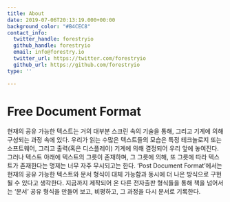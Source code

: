 ```yaml
---
title: About
date: 2019-07-06T20:13:19.000+00:00
background_color: "#B4CEC8"
contact_info:
  twitter_handle: forestryio
  github_handle: forestryio
  email: info@forestry.io
  twitter_url: https://twitter.com/forestryio
  github_url: https://github.com/forestryio
type: ''

---
```

# Free Document Format

현재의 공유 가능한 텍스트는 거의 대부분 스크린 속의 기술을 통해, 그리고 기계에 의해 구성되는 과정 속에 있다. 우리가 읽는 수많은 텍스트들의 모습은 특정 테크놀로지 또는 소프트웨어, 그리고 출력(혹은 디스플레이) 기계에 의해 결정되어 우리 앞에 놓여진다. 그러나 텍스트 아래에 텍스트의 그릇이 존재하며, 그 그릇에 의해, 또 그릇에 따라 텍스트가 존재한다는 명제는 너무 자주 무시되고는 한다. ‘Post Document Format’에서는 현재의 공유 가능한 텍스트와 문서 형식이 대체 가능함과 동시에 더 나은 방식으로 구현될 수 있다고 생각한다. 지금까지 제작되어 온 다른 전자출판 형식들을 통해 책을 넘어서는 ‘문서’ 공유 형식을 만들어 보고, 비평하고, 그 과정을 다시 문서로 기록한다.